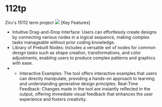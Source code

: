 # 112tp
 Ziru's 15112 term project
![](https://p.sda1.dev/20/8838848da4fe1813658b9b2edc44b5f0/image.png)
[Key Features]
- Intuitive Drag-and-Drop Interface: Users can effortlessly create designs by connecting various nodes in a logical sequence, making complex tasks manageable without prior coding knowledge.
- Library of Prebuilt Nodes: Includes a versatile set of nodes for common design tasks such as shape creation, transformations, and color adjustments, enabling users to produce complex patterns and graphics with ease.
- - Interactive Examples: The tool offers interactive examples that users can directly manipulate, providing a hands-on approach to learning and understanding generative design principles.
Real-Time Feedback: Changes made in the tool are instantly reflected in the output, offering immediate visual feedback that enhances the user experience and fosters creativity.